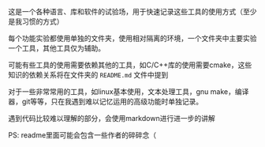 这是一个各种语言、库和软件的试验场，用于快速记录这些工具的使用方式（至少是我习惯的方式）

每个功能实验都使用单独的文件夹，使用相对隔离的环境，一个文件夹中主要实验一个工具，其他工具仅为辅助。

可能有些工具的使用需要依赖其他的工具，如C/C++库的使用需要cmake，这些知识的依赖关系将在文件夹的 `README.md` 文件中提到

对于一些非常常用的工具，如linux基本使用，文本处理工具，gnu make，编译器，git等等，只在我遇到难以记忆运用的高级功能时单独记录。

遇到代码比较难以理解的部分，会使用markdown进行进一步的讲解

PS: readme里面可能会包含一些作者的碎碎念（
